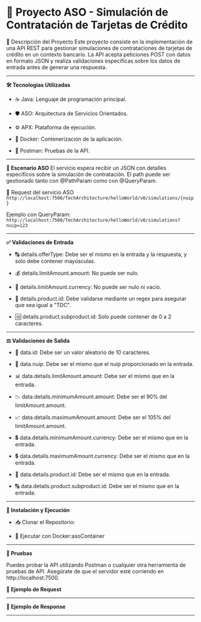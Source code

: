 # 🚀 Proyecto ASO - Simulación de Contratación de Tarjetas de Crédito

📌 Descripción del Proyecto
Este proyecto consiste en la implementación de una API REST para gestionar simulaciones de contrataciones de tarjetas de crédito en un contexto bancario. La API acepta peticiones POST con datos en formato JSON y realiza validaciones específicas sobre los datos de entrada antes de generar una respuesta.

---
**🛠 Tecnologías Utilizadas**
- ☕ Java: Lenguaje de programación principal.

- 🛡 ASO: Arquitectura de Servicios Orientados.

- ⚙️ APX: Plataforma de ejecución.

- 🐳 Docker: Contenerización de la aplicación.

- 🧪 Postman: Pruebas de la API.

---
**📍 Escenario ASO**
El servicio espera recibir un JSON con detalles específicos sobre la simulación de contratación. El path puede ser gestionado tanto con @PathParam como con @QueryParam.

🔗 Request del servicio ASO
    ```http://localhost:7500/TechArchitecture/helloWorld/v0/simulations/{nuip}```
    
Ejemplo con QueryParam:
```http://localhost:7500/TechArchitecture/helloWorld/v0/simulations?nuip=123```

---

**✅ Validaciones de Entrada**

- 🔠 details.offerType: Debe ser el mismo en la entrada y la respuesta, y solo debe contener mayúsculas.

- 💰 details.limitAmount.amount: No puede ser nulo.

- 💱 details.limitAmount.currency: No puede ser nulo ni vacío.

- 🏦 details.product.id: Debe validarse mediante un regex para asegurar que sea igual a "TDC".

- 🆔 details.product.subproduct.id: Solo puede contener de 0 a 2 caracteres.

---
**⚖️ Validaciones de Salida**

- 🔢 data.id: Debe ser un valor aleatorio de 10 caracteres.

- 🔄 data.nuip: Debe ser el mismo que el nuip proporcionado en la entrada.

- 📊 data.details.limitAmount.amount: Debe ser el mismo que en la entrada.

- 📉 data.details.minimumAmount.amount: Debe ser el 90% del limitAmount.amount.

- 📈 data.details.maximumAmount.amount: Debe ser el 105% del limitAmount.amount.

- 💲 data.details.minimumAmount.currency: Debe ser el mismo que en la entrada.

- 💲 data.details.maximumAmount.currency: Debe ser el mismo que en la entrada.

- 🎫 data.details.product.id: Debe ser el mismo que en la entrada.

- 🔠 data.details.product.subproduct.id: Debe ser el mismo que en la entrada.

---

**🚀 Instalación y Ejecución**

- 📥 Clonar el Repositorio:

- 🐳 Ejecutar con Docker:asoContainer

---
**🔬 Pruebas**

Puedes probar la API utilizando Postman o cualquier otra herramienta de pruebas de API. Asegúrate de que el servidor esté corriendo en http://localhost:7500.

**📌 Ejemplo de Request**

---

**📌 Ejemplo de Response**

---
